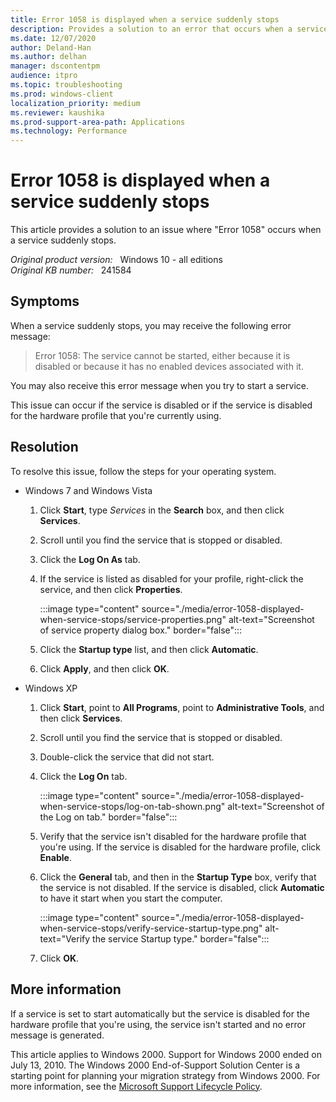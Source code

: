 ```yaml
---
title: Error 1058 is displayed when a service suddenly stops
description: Provides a solution to an error that occurs when a service suddenly stops.
ms.date: 12/07/2020
author: Deland-Han
ms.author: delhan
manager: dscontentpm
audience: itpro
ms.topic: troubleshooting
ms.prod: windows-client
localization_priority: medium
ms.reviewer: kaushika
ms.prod-support-area-path: Applications
ms.technology: Performance
---
```

# Error 1058 is displayed when a service suddenly stops

This article provides a solution to an issue where "Error 1058" occurs when a service suddenly stops.

_Original product version:_ &nbsp; Windows 10 - all editions  
_Original KB number:_ &nbsp; 241584

## Symptoms

When a service suddenly stops, you may receive the following error message:

> Error 1058: The service cannot be started, either because it is disabled or because it has no enabled devices associated with it.

You may also receive this error message when you try to start a service.

This issue can occur if the service is disabled or if the service is disabled for the hardware profile that you're currently using.

## Resolution

To resolve this issue, follow the steps for your operating system.

- Windows 7 and Windows Vista

    1. Click **Start**, type *Services* in the **Search** box, and then click **Services**.
    2. Scroll until you find the service that is stopped or disabled.
    3. Click the **Log On As** tab.
    4. If the service is listed as disabled for your profile, right-click the service, and then click **Properties**.

        :::image type="content" source="./media/error-1058-displayed-when-service-stops/service-properties.png" alt-text="Screenshot of service property dialog box." border="false":::

    5. Click the **Startup type** list, and then click **Automatic**.
    6. Click **Apply**, and then click **OK**.

- Windows XP

    1. Click **Start**, point to **All Programs**, point to **Administrative Tools**, and then click **Services**.
    2. Scroll until you find the service that is stopped or disabled.
    3. Double-click the service that did not start.
    4. Click the **Log On** tab.

        :::image type="content" source="./media/error-1058-displayed-when-service-stops/log-on-tab-shown.png" alt-text="Screenshot of the Log on tab." border="false":::

    5. Verify that the service isn't disabled for the hardware profile that you're using. If the service is disabled for the hardware profile, click **Enable**.

    6. Click the **General** tab, and then in the **Startup Type** box, verify that the service is not disabled. If the service is disabled, click **Automatic** to have it start when you start the computer.

        :::image type="content" source="./media/error-1058-displayed-when-service-stops/verify-service-startup-type.png" alt-text="Verify the service Startup type." border="false":::

    7. Click **OK**.

## More information

If a service is set to start automatically but the service is disabled for the hardware profile that you're using, the service isn't started and no error message is generated.

This article applies to Windows 2000. Support for Windows 2000 ended on July 13, 2010. The Windows 2000 End-of-Support Solution Center is a starting point for planning your migration strategy from Windows 2000. For more information, see the [Microsoft Support Lifecycle Policy](/lifecycle/).
